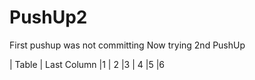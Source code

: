 # PushUp2
First pushup was not committing
Now trying 2nd PushUp

| Table   | Last Column
|1        | 2
|3        | 4
|5        |6
